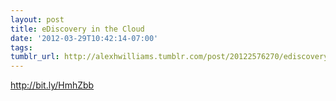 ```yaml
---
layout: post
title: eDiscovery in the Cloud
date: '2012-03-29T10:42:14-07:00'
tags: 
tumblr_url: http://alexhwilliams.tumblr.com/post/20122576270/ediscovery-in-the-cloud
---
```

<p><a href="http://bit.ly/HmhZbb">http://bit.ly/HmhZbb</a></p>

